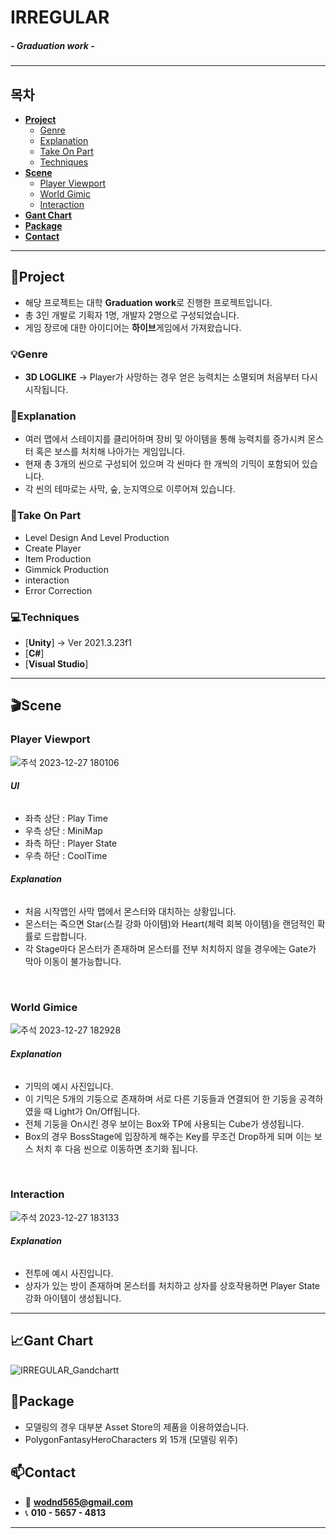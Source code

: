 # **IRREGULAR**
##### - Graduation work -

<hr>

<!--목차-->
## **목차**
- [**Project**](#project)
    - [Genre](#genre)
    - [Explanation](#explanation)
    - [Take On Part](#take-on-part)
    - [Techniques](#techniques)
- [**Scene**](#scene)
    - [Player Viewport](#player-viewport)
    - [World Gimic](#world-gimic)
    - [Interaction](#interaction)
- [**Gant Chart**](#gant-chart)
- [**Package**](#package)
- [**Contact**](#contact)

<hr>

<!--프로젝트 설명-->
## 📁**Project**
- 해당 프로젝트는 대학 **Graduation work**로 진행한 프로젝트입니다.
- 총 3인 개발로 기획자 1명, 개발자 2명으로 구성되었습니다.
- 게임 장르에 대한 아이디어는 **하이브**게임에서 가져왔습니다.

### 💡**Genre**
- **3D LOGLIKE**
-> Player가 사망하는 경우 얻은 능력치는 소멸되며 처음부터 다시 시작됩니다.

### 📖**Explanation**
- 여러 맵에서 스테이지를 클리어하며 장비 및 아이템을 통해 능력치를 증가시켜 몬스터 혹은 보스를 처치해 나아가는 게임입니다.
- 현재 총 3개의 씬으로 구성되어 있으며 각 씬마다 한 개씩의 기믹이 포함되어 있습니다.
- 각 씬의 테마로는 사막, 숲, 눈지역으로 이루어져 있습니다.

### 🎫**Take On Part**
- Level Design And Level Production
- Create Player
- Item Production
- Gimmick Production
- interaction
- Error Correction

### 💻**Techniques**
- [**Unity**]
-> Ver 2021.3.23f1
- [**C#**]
- [**Visual Studio**]

<hr>

## 🎬**Scene**
### **Player Viewport**
![주석 2023-12-27 180106](https://github.com/sju1026/GProject_Script/assets/128655662/e844fdfc-6755-4400-9434-3d34af36a428)
###### **UI**
- 좌측 상단 : Play Time
- 우측 상단 : MiniMap
- 좌측 하단 : Player State
- 우측 하단 : CoolTime

###### **Explanation**
- 처음 시작맵인 사막 맵에서 몬스터와 대치하는 상황입니다.
- 몬스터는 죽으면 Star(스킬 강화 아이템)와 Heart(체력 회복 아이템)을 랜덤적인 확률로 드랍합니다.
- 각 Stage마다 몬스터가 존재하며 몬스터를 전부 처치하지 않을 경우에는 Gate가 막아 이동이 불가능합니다.

<br>

### **World Gimice**
![주석 2023-12-27 182928](https://github.com/sju1026/GProject_Script/assets/128655662/047257cf-52c0-4ab8-a416-03ffe394897d)
###### **Explanation**
- 기믹의 예시 사진입니다.
- 이 기믹은 5개의 기둥으로 존재하며 서로 다른 기둥들과 연결되어 한 기둥을 공격하였을 때 Light가 On/Off됩니다.
- 전체 기둥을 On시킨 경우 보이는 Box와 TP에 사용되는 Cube가 생성됩니다.
- Box의 경우 BossStage에 입장하게 해주는 Key를 무조건 Drop하게 되며 이는 보스 처치 후 다음 씬으로 이동하면 초기화 됩니다.

<br>

### **Interaction**
![주석 2023-12-27 183133](https://github.com/sju1026/GProject_Script/assets/128655662/59f5fa7f-2311-4ca7-912f-194901ed734b)
###### **Explanation**
- 전투에 예시 사진입니다.
- 상자가 있는 방이 존재하며 몬스터를 처치하고 상자를 상호작용하면 Player State강화 아이템이 생성됩니다.

<hr>

<!-- 간트차트 -->
## 📈**Gant Chart**
![IRREGULAR_Gandchartt](https://github.com/sju1026/GProject_Script/assets/128655662/e35638bc-7d1e-4444-be1d-8a8953749314)

<!-- 사용한 패키지 -->
## 📒**Package**
- 모델링의 경우 대부분 Asset Store의 제품을 이용하였습니다.
- PolygonFantasyHeroCharacters 외 15개 (모델링 위주)

<!--접근-->
## 📫**Contact**
- 📧  **wodnd565@gmail.com**
- 📞  **010 - 5657 - 4813**

<hr>

